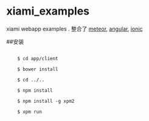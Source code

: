 xiami_examples
==============

xiami webapp examples . 整合了 [meteor](http://docs.meteor.com), [angular](https://angularjs.org/), [ionic](http://nionicframework.com/)

##安装

```shell

    $ cd app/client
    
    $ bower install
    
    $ cd ../..
     
    $ npm install
    
    $ npm install -g xpm2
    
    $ xpm run
    

